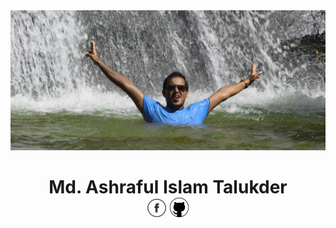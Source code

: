 <img src="images/resized.jpg">
<h1 align = "center">Md. Ashraful Islam Talukder<br><a href = "https://www.facebook.com/ash.talukder/"><img src = "images/facebook.png" width = "30px"></a>  <a href = "https://github.com/ashraful-talukder"><img src = "images/github.png" width = "30px"></a></h1>


<!--
**ashraful-talukder/ashraful-talukder** is a ✨ _special_ ✨ repository because its `README.md` (this file) appears on your GitHub profile.

Here are some ideas to get you started:

- 🔭 I’m currently working on ...
- 🌱 I’m currently learning ... Spring
- 👯 I’m looking to collaborate on ...
- 🤔 I’m looking for help with ...
- 💬 Ask me about ... anything
- 📫 How to reach me: ... show
- 😄 Pronouns: ...
- ⚡ Fun fact: ...
-->
